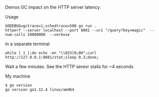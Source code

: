 

Demos GC impact on the HTTP server latency.

Usage 

    GODEBUG=gctrace=1,schedtrace=500 go run .
    httperf --server localhost --port 8081 --uri "/query?key=magic"  --num-calls 10000000  --verbose 

In a separate terminal

    while [ 1 ];do echo -en "\\033[0;0H";curl http://127.0.0.1:8081/stat;sleep 0.3;done;

Wait a few minutes. See the HTTP serevr stalls for ~4 seconds

My machine 

    $ go version
    go version go1.12.4 linux/amd64
